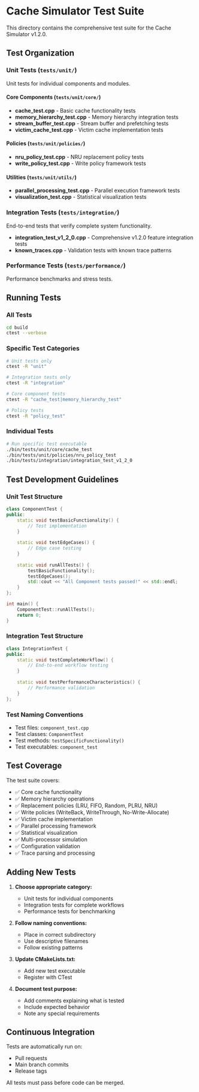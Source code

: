 # Cache Simulator Test Suite

This directory contains the comprehensive test suite for the Cache Simulator v1.2.0.

## Test Organization

### Unit Tests (`tests/unit/`)
Unit tests for individual components and modules.

#### Core Components (`tests/unit/core/`)
- **cache_test.cpp** - Basic cache functionality tests
- **memory_hierarchy_test.cpp** - Memory hierarchy integration tests
- **stream_buffer_test.cpp** - Stream buffer and prefetching tests
- **victim_cache_test.cpp** - Victim cache implementation tests

#### Policies (`tests/unit/policies/`)
- **nru_policy_test.cpp** - NRU replacement policy tests
- **write_policy_test.cpp** - Write policy framework tests

#### Utilities (`tests/unit/utils/`)
- **parallel_processing_test.cpp** - Parallel execution framework tests
- **visualization_test.cpp** - Statistical visualization tests

### Integration Tests (`tests/integration/`)
End-to-end tests that verify complete system functionality.

- **integration_test_v1_2_0.cpp** - Comprehensive v1.2.0 feature integration tests
- **known_traces.cpp** - Validation tests with known trace patterns

### Performance Tests (`tests/performance/`)
Performance benchmarks and stress tests.

## Running Tests

### All Tests
```bash
cd build
ctest --verbose
```

### Specific Test Categories
```bash
# Unit tests only
ctest -R "unit"

# Integration tests only
ctest -R "integration"

# Core component tests
ctest -R "cache_test|memory_hierarchy_test"

# Policy tests
ctest -R "policy_test"
```

### Individual Tests
```bash
# Run specific test executable
./bin/tests/unit/core/cache_test
./bin/tests/unit/policies/nru_policy_test
./bin/tests/integration/integration_test_v1_2_0
```

## Test Development Guidelines

### Unit Test Structure
```cpp
class ComponentTest {
public:
    static void testBasicFunctionality() {
        // Test implementation
    }
    
    static void testEdgeCases() {
        // Edge case testing
    }
    
    static void runAllTests() {
        testBasicFunctionality();
        testEdgeCases();
        std::cout << "All Component tests passed!" << std::endl;
    }
};

int main() {
    ComponentTest::runAllTests();
    return 0;
}
```

### Integration Test Structure
```cpp
class IntegrationTest {
public:
    static void testCompleteWorkflow() {
        // End-to-end workflow testing
    }
    
    static void testPerformanceCharacteristics() {
        // Performance validation
    }
};
```

### Test Naming Conventions
- Test files: `component_test.cpp`
- Test classes: `ComponentTest`
- Test methods: `testSpecificFunctionality()`
- Test executables: `component_test`

## Test Coverage

The test suite covers:
- ✅ Core cache functionality
- ✅ Memory hierarchy operations
- ✅ Replacement policies (LRU, FIFO, Random, PLRU, NRU)
- ✅ Write policies (WriteBack, WriteThrough, No-Write-Allocate)
- ✅ Victim cache implementation
- ✅ Parallel processing framework
- ✅ Statistical visualization
- ✅ Multi-processor simulation
- ✅ Configuration validation
- ✅ Trace parsing and processing

## Adding New Tests

1. **Choose appropriate category:**
   - Unit tests for individual components
   - Integration tests for complete workflows
   - Performance tests for benchmarking

2. **Follow naming conventions:**
   - Place in correct subdirectory
   - Use descriptive filenames
   - Follow existing patterns

3. **Update CMakeLists.txt:**
   - Add new test executable
   - Register with CTest

4. **Document test purpose:**
   - Add comments explaining what is tested
   - Include expected behavior
   - Note any special requirements

## Continuous Integration

Tests are automatically run on:
- Pull requests
- Main branch commits
- Release tags

All tests must pass before code can be merged.